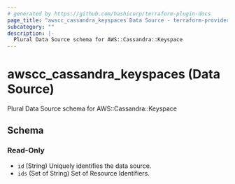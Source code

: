 ```yaml
---
# generated by https://github.com/hashicorp/terraform-plugin-docs
page_title: "awscc_cassandra_keyspaces Data Source - terraform-provider-awscc"
subcategory: ""
description: |-
  Plural Data Source schema for AWS::Cassandra::Keyspace
---
```


# awscc_cassandra_keyspaces (Data Source)

Plural Data Source schema for AWS::Cassandra::Keyspace



<!-- schema generated by tfplugindocs -->
## Schema

### Read-Only

- `id` (String) Uniquely identifies the data source.
- `ids` (Set of String) Set of Resource Identifiers.


